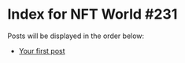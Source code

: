 # Index for NFT World #231
Posts will be displayed in the order below:

- [Your first post](./001-first.md)

